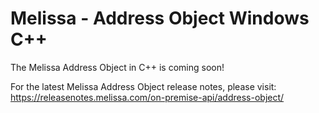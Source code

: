 # Melissa - Address Object Windows C++

The Melissa Address Object in C++ is coming soon!

For the latest Melissa Address Object release notes, please visit: https://releasenotes.melissa.com/on-premise-api/address-object/
